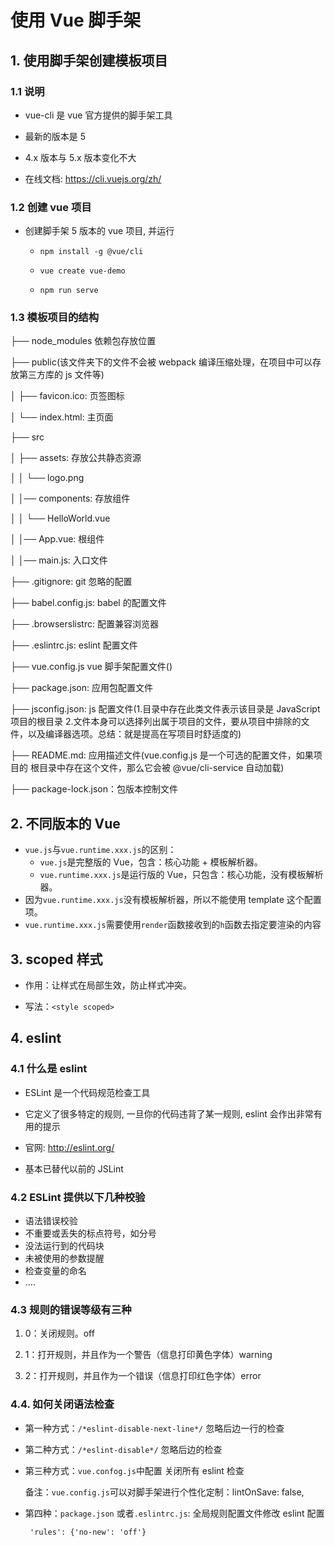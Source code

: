 # 使用 Vue 脚手架

## 1. 使用脚手架创建模板项目

### 1.1 说明

- vue-cli 是 vue 官方提供的脚手架工具

- 最新的版本是 5

- 4.x 版本与 5.x 版本变化不大

- 在线文档: https://cli.vuejs.org/zh/

### 1.2 创建 vue 项目

- 创建脚手架 5 版本的 vue 项目, 并运行

  - `npm install -g @vue/cli`

  - `vue create vue-demo`

  - `npm run serve`

### 1.3 模板项目的结构

├── node_modules 依赖包存放位置

├── public(该文件夹下的文件不会被 webpack 编译压缩处理，在项目中可以存放第三方库的 js 文件等)

│ ├── favicon.ico: 页签图标

│ └── index.html: 主页面

├── src

│ ├── assets: 存放公共静态资源

│ │ └── logo.png

│ │── components: 存放组件

│ │ └── HelloWorld.vue

│ │── App.vue: 根组件

│ │── main.js: 入口文件

├── .gitignore: git 忽略的配置

├── babel.config.js: babel 的配置文件

├── .browserslistrc: 配置兼容浏览器

├── .eslintrc.js: eslint 配置文件

├── vue.config.js vue 脚手架配置文件()

├── package.json: 应用包配置文件

├── jsconfig.json: js 配置文件(1.目录中存在此类文件表示该目录是 JavaScript 项目的根目录 2.文件本身可以选择列出属于项目的文件，要从项目中排除的文件，以及编译器选项。总结：就是提高在写项目时舒适度的)

├── README.md: 应用描述文件(vue.config.js 是一个可选的配置文件，如果项目的 根目录中存在这个文件，那么它会被 @vue/cli-service 自动加载)

├── package-lock.json：包版本控制文件

## 2. 不同版本的 Vue

- `vue.js`与`vue.runtime.xxx.js`的区别：
  - `vue.js`是完整版的 Vue，包含：核心功能 + 模板解析器。
  - `vue.runtime.xxx.js`是运行版的 Vue，只包含：核心功能，没有模板解析器。
- 因为`vue.runtime.xxx.js`没有模板解析器，所以不能使用 template 这个配置项。
- `vue.runtime.xxx.js`需要使用`render`函数接收到的`h`函数去指定要渲染的内容

## 3. scoped 样式

- 作用：让样式在局部生效，防止样式冲突。

- 写法：`<style scoped>`

## 4. eslint

### 4.1 什么是 eslint

- ESLint 是一个代码规范检查工具

- 它定义了很多特定的规则, 一旦你的代码违背了某一规则, eslint 会作出非常有用的提示

- 官网: http://eslint.org/

- 基本已替代以前的 JSLint

### 4.2 ESLint 提供以下几种校验

- 语法错误校验
- 不重要或丢失的标点符号，如分号
- 没法运行到的代码块
- 未被使用的参数提醒
- 检查变量的命名
- ....

### 4.3 规则的错误等级有三种

1. 0：关闭规则。off

2. 1：打开规则，并且作为一个警告（信息打印黄色字体）warning

3. 2：打开规则，并且作为一个错误（信息打印红色字体）error

### 4.4. 如何关闭语法检查

- 第一种方式：`/*eslint-disable-next-line*/` 忽略后边一行的检查

- 第二种方式：`/*eslint-disable*/` 忽略后边的检查

- 第三种方式：`vue.confog.js`中配置 关闭所有 eslint 检查

  备注：`vue.config.js`可以对脚手架进行个性化定制：lintOnSave: false,

- 第四种：`package.json` 或者`.eslintrc.js`: 全局规则配置文件修改 eslint 配置

  ` 'rules': {'no-new': 'off'}`
